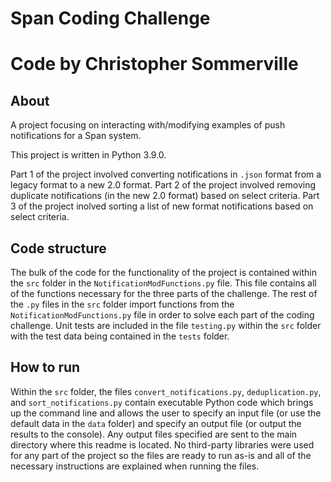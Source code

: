 # Span Coding Challenge
# Code by Christopher Sommerville

## About
A project focusing on interacting with/modifying examples of push notifications for a Span system.

This project is written in Python 3.9.0.

Part 1 of the project involved converting notifications in `.json` format from a legacy format to a new 2.0 format.
Part 2 of the project involved removing duplicate notifications (in the new 2.0 format) based on select criteria.
Part 3 of the project inolved sorting a list of new format notifications based on select criteria.

## Code structure
The bulk of the code for the functionality of the project is contained within the `src` folder in the `NotificationModFunctions.py` file. This file contains all of the functions necessary for the three parts of the challenge. The rest of the `.py` files in the `src` folder import functions from the `NotificationModFunctions.py` file in order to solve each part of the coding challenge.
Unit tests are included in the file `testing.py` within the `src` folder with the test data being contained in the `tests` folder. 

## How to run
Within the `src` folder, the files `convert_notifications.py`, `deduplication.py`, and `sort_notifications.py` contain executable Python code which brings up the command line and allows the user to specify an input file (or use the default data in the `data` folder) and specify an output file (or output the results to the console). Any output files specified are sent to the main directory where this readme is located. No third-party libraries were used for any part of the project so the files are ready to run as-is and all of the necessary instructions are explained when running the files.

